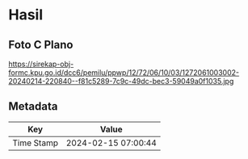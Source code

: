 # Hasil

## Foto C Plano

https://sirekap-obj-formc.kpu.go.id/dcc6/pemilu/ppwp/12/72/06/10/03/1272061003002-20240214-220840--f81c5289-7c9c-49dc-bec3-59049a0f1035.jpg


## Metadata

| Key        | Value               |
| ---------- | ------------------- |
| Time Stamp | 2024-02-15 07:00:44 |



